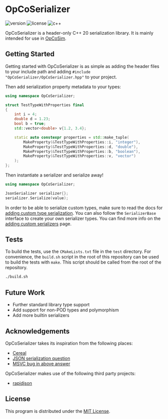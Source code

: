 # OpCoSerializer

![version](https://img.shields.io/badge/Version-0.1-blue)
![license](https://img.shields.io/badge/License-MIT-blue)
![c++](https://img.shields.io/badge/C++-20-blue)

OpCoSerializer is a header-only C++ 20 serialization library.
It is mainly intended for use in [OpCoSim](https://github.com/OpCoSim/OpCoSim "OpCoSim repository link").

## Getting Started

Getting started with OpCoSerializer is as simple as adding the header files to
your include path and adding `#include "OpCoSerializer/OpCoSerializer.hpp"` to
your project.

Then add serialization property metadata to your types:

```cpp
using namespace OpCoSerializer;

struct TestTypeWithProperties final
{
    int i = 4;
    double d = 1.23;
    bool b = true;
    std::vector<double> v{1.2, 3.4};

    static auto constexpr properties = std::make_tuple(
        MakeProperty(&TestTypeWithProperties::i, "integer"),
        MakeProperty(&TestTypeWithProperties::d, "double"),
        MakeProperty(&TestTypeWithProperties::b, "boolean"),
        MakeProperty(&TestTypeWithProperties::v, "vector")
    );
};
```

Then instantiate a serializer and serialize away!

```cpp
using namespace OpCoSerializer;

JsonSerializer serializer{};
serializer.Serialize(value);
```

In order to be able to serialize custom types, make sure to read the docs for
[adding custom type serialization](./docs/AddingCustomTypeSerialization.md "Custom type serialization docs").
You can also follow the `SerializerBase` interface to create your own serializer
types.
You can find more info on the [adding custom serializers](././docs/AddingCustomSerializers.md "Adding custom serializers docs")
page.

## Tests

To build the tests, use the `CMakeLists.txt` file in the `test` directory.
For convenience, the `build.sh` script in the root of this repository can
be used to build the tests with `make`.
This script should be called from the root of the repository.

```sh
./build.sh
```

## Future Work

- Further standard library type support
- Add support for non-POD types and polymorphism
- Add more builtin serializers

## Acknowledgements

OpCoSerializer takes its inspiration from the following places:

- [Cereal](https://uscilab.github.io/cereal/ "Cereal repository link")
- [JSON serialization question](https://stackoverflow.com/q/17549906/10725298 "Stackoverflow link")
- [MSVC bug in above answer](https://stackoverflow.com/q/39086837/10725298 "Stackoverflow link")

OpCoSerializer makes use of the following third party projects:

- [rapidjson](https://github.com/Tencent/rapidjson "rapidjson repository link")

## License

This program is distributed under the [MIT License](./LICENSE "License link").

